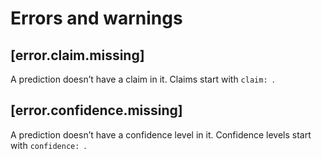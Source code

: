# Errors and warnings

<!-- markdownlint-disable MD038 -->

## [error.claim.missing]

A prediction doesn’t have a claim in it. Claims start with `claim: `.

## [error.confidence.missing]

A prediction doesn’t have a confidence level in it. Confidence levels start with `confidence: `.

